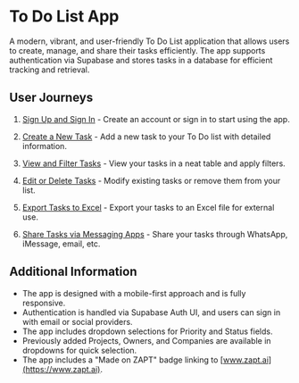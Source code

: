 # To Do List App

A modern, vibrant, and user-friendly To Do List application that allows users to create, manage, and share their tasks efficiently. The app supports authentication via Supabase and stores tasks in a database for efficient tracking and retrieval.

## User Journeys

1. [Sign Up and Sign In](docs/journeys/sign-up-and-sign-in.md) - Create an account or sign in to start using the app.

2. [Create a New Task](docs/journeys/create-new-task.md) - Add a new task to your To Do list with detailed information.

3. [View and Filter Tasks](docs/journeys/view-and-filter-tasks.md) - View your tasks in a neat table and apply filters.

4. [Edit or Delete Tasks](docs/journeys/edit-or-delete-tasks.md) - Modify existing tasks or remove them from your list.

5. [Export Tasks to Excel](docs/journeys/export-tasks-to-excel.md) - Export your tasks to an Excel file for external use.

6. [Share Tasks via Messaging Apps](docs/journeys/share-tasks.md) - Share your tasks through WhatsApp, iMessage, email, etc.

## Additional Information

- The app is designed with a mobile-first approach and is fully responsive.
- Authentication is handled via Supabase Auth UI, and users can sign in with email or social providers.
- The app includes dropdown selections for Priority and Status fields.
- Previously added Projects, Owners, and Companies are available in dropdowns for quick selection.
- The app includes a "Made on ZAPT" badge linking to [www.zapt.ai](https://www.zapt.ai).